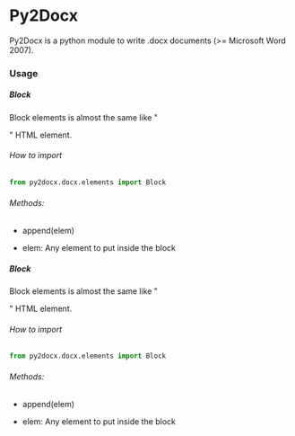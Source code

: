 Py2Docx
=======

Py2Docx is a python module to write .docx documents (>= Microsoft Word 2007).

### Usage

  ##### Block

  Block elements is almost the same like "<div>" HTML element.
  
  ###### How to import
  ```python
  from py2docx.docx.elements import Block
  ```

  ###### Methods:
  - append(elem)

  * elem: Any element to put inside the block


  ##### Block

  Block elements is almost the same like "<div>" HTML element.
  
  ###### How to import
  ```python
  from py2docx.docx.elements import Block
  ```

  ###### Methods:
  - append(elem)

  * elem: Any element to put inside the block
